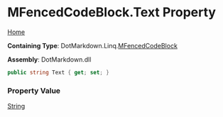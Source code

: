 # MFencedCodeBlock\.Text Property

[Home](../../../../README.md)

**Containing Type**: DotMarkdown\.Linq\.[MFencedCodeBlock](../README.md)

**Assembly**: DotMarkdown\.dll

```csharp
public string Text { get; set; }
```

### Property Value

[String](https://docs.microsoft.com/en-us/dotnet/api/system.string)

